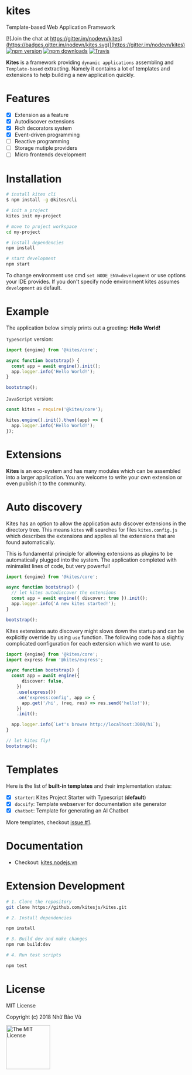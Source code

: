 # kites

Template-based Web Application Framework

[![Join the chat at https://gitter.im/nodevn/kites](https://badges.gitter.im/nodevn/kites.svg)](https://gitter.im/nodevn/kites)
[![npm version](https://img.shields.io/npm/v/@kites/core.svg?style=flat)](https://www.npmjs.com/package/@kites/core)
[![npm downloads](https://img.shields.io/npm/dm/@kites/core.svg)](https://www.npmjs.com/package/@kites/core)
[![Travis](https://travis-ci.org/kitesjs/kites.svg?branch=stable)](https://travis-ci.org/kitesjs/kites)

**Kites** is a framework providing `dynamic applications` assembling and `Template-based` extracting. Namely it contains a lot of templates and extensions to help building a new application quickly.

Features
=======

* [x] Extension as a feature
* [x] Autodiscover extensions
* [x] Rich decorators system
* [x] Event-driven programming
* [ ] Reactive programming
* [ ] Storage mutiple providers
* [ ] Micro frontends development

Installation
============

```bash
# install kites cli
$ npm install -g @kites/cli

# init a project
kites init my-project

# move to project workspace
cd my-project

# install dependencies
npm install

# start development
npm start
```

To change environment use cmd `set NODE_ENV=development` or use options your IDE provides. If you don't specify node environment kites assumes `development` as default.

Example
=======

The application below simply prints out a greeting: **Hello World!**

`TypeScript` version:

```ts
import {engine} from '@kites/core';

async function bootstrap() {
  const app = await engine().init();
  app.logger.info('Hello World!');
}

bootstrap();
```

`JavaScript` version:

```js
const kites = require('@kites/core');

kites.engine().init().then((app) => {
  app.logger.info('Hello World!');
});
```

Extensions
==========

**Kites** is an eco-system and has many modules which can be assembled into a larger application. You are welcome to write your own extension or even publish it to the community.

Auto discovery
==============

Kites has an option to allow the application auto discover extensions in the directory tree. This means `kites` will searches for files `kites.config.js` which describes the extensions and applies all the extensions that are found automatically.

This is fundamental principle for allowing extensions as plugins to be automatically plugged into the system. The application completed with minimalist lines of code, but very powerful!

```ts
import {engine} from '@kites/core';

async function bootstrap() {
  // let kites autodiscover the extensions
  const app = await engine({ discover: true }).init();
  app.logger.info('A new kites started!');
}

bootstrap();
```

Kites extensions auto discovery might slows down the startup and can be explicitly override by using `use` function. The following code has a slightly complicated configuration for each extension which we want to use.

```ts
import {engine} from '@kites/core';
import express from '@kites/express';

async function bootstrap() {
  const app = await engine({
      discover: false,
    })
    .use(express())
    .on('express:config', app => {
      app.get('/hi', (req, res) => res.send('hello!'));
    })
    .init();

  app.logger.info(`Let's browse http://localhost:3000/hi`);
}

// let kites fly!
bootstrap();
```

Templates
=========

Here is the list of **built-in templates** and their implementation status:

* [x] `starter`: Kites Project Starter with Typescript (**default**)
* [x] `docsify`: Template webserver for documentation site generator
* [x] `chatbot`: Template for generating an AI Chatbot

More templates, checkout [issue #1](https://github.com/vunb/kites/issues/1).

Documentation
=============

* Checkout: [kites.nodejs.vn](https://kites.nodejs.vn)

Extension Development
=====================

```bash
# 1. Clone the repository
git clone https://github.com/kitesjs/kites.git

# 2. Install dependencies

npm install

# 3. Build dev and make changes
npm run build:dev

# 4. Run test scripts

npm test

```

# License

MIT License

Copyright (c) 2018 Nhữ Bảo Vũ

<a rel="license" href="./LICENSE" target="_blank"><img alt="The MIT License" style="border-width:0;" width="120px" src="https://raw.githubusercontent.com/hsdt/styleguide/master/images/ossninja.svg?sanitize=true" /></a>
